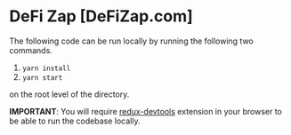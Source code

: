 # DeFi Zap [DeFiZap.com]

The following code can be run locally by running the following two commands.

1. `yarn install`
2. `yarn start`

on the root level of the directory.

**IMPORTANT**: You will require [redux-devtools](https://github.com/zalmoxisus/redux-devtools-extension) extension in your browser to be able to run the codebase locally.
